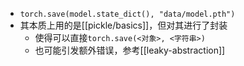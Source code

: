 - `torch.save(model.state_dict(), "data/model.pth")`
- 其本质上用的是[[pickle/basics]]，但对其进行了封装
  - 使得可以直接`torch.save(<对象>, <字符串>)`
  - 也可能引发额外错误，参考[[leaky-abstraction]]